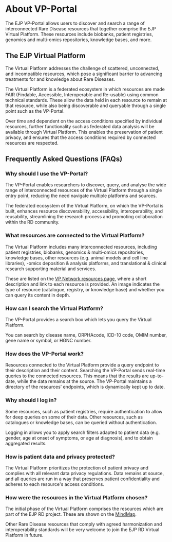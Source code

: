 # About VP-Portal

The EJP VP-Portal allows users to discover and search a range of interconnected Rare Disease resources that together comprise the EJP Virtual Platform. These resources include biobanks, patient registries, genomics and multi-omics repositories, knowledge bases, and more. 

## The EJP Virtual Platform
The Virtual Platform addresses the challenge of scattered, unconnected, and incompatible resources, which pose a significant barrier to advancing treatments for and knowledge about Rare Diseases. 

The Virtual Platform is a federated ecosystem in which resources are made FAIR (Findable, Accessible, Interoperable and Re-usable) using common technical standards. These allow the data held in each resource to remain at that resource, while also being discoverable and queryable through a single point such as the VP-Portal. 

Over time and dependent on the access conditions specified by individual resources, further functionality such as federated data analysis will be available through Virtual Platform. This enables the preservation of patient privacy, and ensures that the access conditions required by connected resources are respected. 

## Frequently Asked Questions (FAQs)

### Why should I use the VP-Portal? 
The VP-Portal enables researchers to discover, query, and analyse the wide range of interconnected resources of the Virtual Platform through a single entry point, reducing the need navigate multiple platforms and sources. 

The federated ecosystem of the Virtual Platform, on which the VP-Portal is built, enhances resource discoverability, accessibility, interoperability, and reusability, streamlining the research process and promoting collaboration within the RD community.

### What resources are connected to the Virtual Platform? 

The Virtual Platform includes many interconnected resources, including patient registries, biobanks, genomics & multi-omics repositories, knowledge bases, other resources (e.g. animal models and cell line libraries), -omics deposition & analysis platforms, and translational & clinical research supporting material and services.

These are listed on the [VP Network resources page](https://vp.ejprarediseases.org/discovery/sources), where a short description and link to each resource is provided. An image indicates the type of resource (catalogue, registry, or knowledge base) and whether you can query its content in depth.  

### How can I search the Virtual Platform?

The VP-Portal provides a search box which lets you query the Virtual Platform. 

You can search by disease name, ORPHAcode, ICD-10 code, OMIM number, gene name or symbol, or HGNC number. 

### How does the VP-Portal work?

Resources connected to the Virtual Platform provide a query endpoint to their description and their content. Searching the VP-Portal sends real-time queries to the connected resources. This means that the results are up-to-date, while the data remains at the source. The VP-Portal maintains a directory of the resources’ endpoints, which is dynamically kept up to date.

### Why should I log in?

Some resources, such as patient registries, require authentication to allow for deep queries on some of their data. Other resources, such as catalogues or knowledge bases, can be queried without authentication. 

Logging in allows you to apply search filters adapted to patient data (e.g. gender, age at onset of symptoms, or age at diagnosis), and to obtain aggregated results.

### How is patient data and privacy protected?

The Virtual Platform prioritizes the protection of patient privacy and complies with all relevant data privacy regulations. Data remains at source, and all queries are run in a way that preserves patient confidentiality and adheres to each resource's access conditions.

### How were the resources in the Virtual Platform chosen?

The initial phase of the Virtual Platform comprises the resources which are part of the EJP RD project. These are shown on the [MindMap](https://resourcemap.ejprarediseases.org/#/). 

Other Rare Disease resources that comply with agreed harmonization and interoperability standards will be very welcome to join the EJP RD Virtual Platform in future. 


